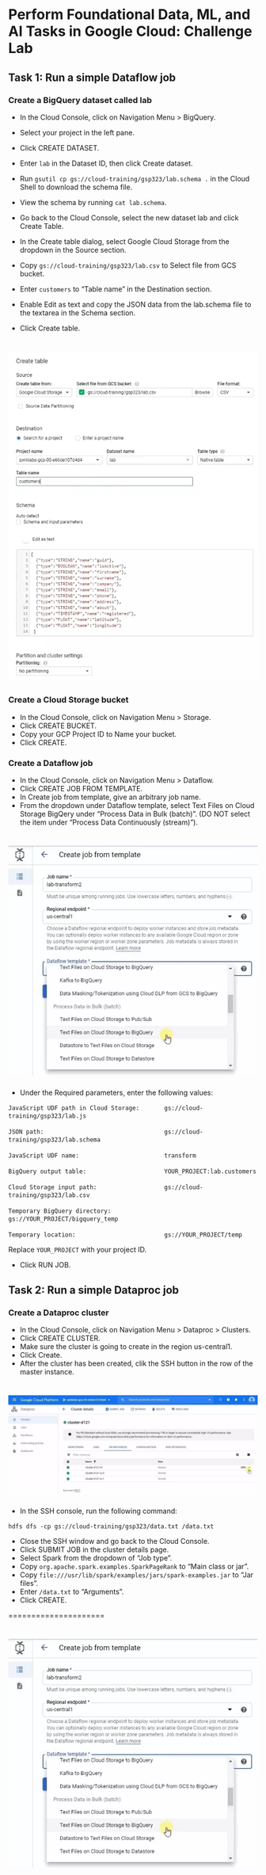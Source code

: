 # Perform Foundational Data, ML, and AI Tasks in Google Cloud: Challenge Lab

## Task 1: Run a simple Dataflow job

### Create a BigQuery dataset called lab

- In the Cloud Console, click on Navigation Menu > BigQuery.
- Select your project in the left pane.
- Click CREATE DATASET.
- Enter ```lab``` in the Dataset ID, then click Create dataset.

- Run ```gsutil cp gs://cloud-training/gsp323/lab.schema .``` in the Cloud Shell to download the schema file.
- View the schema by running ```cat lab.schema```.

- Go back to the Cloud Console, select the new dataset lab and click Create Table.
- In the Create table dialog, select Google Cloud Storage from the dropdown in the Source section.
- Copy ```gs://cloud-training/gsp323/lab.csv``` to Select file from GCS bucket.
- Enter ```customers``` to “Table name” in the Destination section.
- Enable Edit as text and copy the JSON data from the lab.schema file to the textarea in the Schema section.
- Click Create table.

# ![img2a](./Assets/img2a.webp)


### Create a Cloud Storage bucket

- In the Cloud Console, click on Navigation Menu > Storage.
- Click CREATE BUCKET.
- Copy your GCP Project ID to Name your bucket.
- Click CREATE.


### Create a Dataflow job
- In the Cloud Console, click on Navigation Menu > Dataflow.
- Click CREATE JOB FROM TEMPLATE.
- In Create job from template, give an arbitrary job name.
- From the dropdown under Dataflow template, select Text Files on Cloud Storage BigQery under “Process Data in Bulk (batch)”. (DO NOT select the item under “Process Data Continuously (stream)”).

# ![img2b](./Assets/img2b.webp)

- Under the Required parameters, enter the following values:

```
JavaScript UDF path in Cloud Storage:       gs://cloud-training/gsp323/lab.js

JSON path:                                  gs://cloud-training/gsp323/lab.schema

JavaScript UDF name:                        transform

BigQuery output table:                      YOUR_PROJECT:lab.customers

Cloud Storage input path:                   gs://cloud-training/gsp323/lab.csv

Temporary BigQuery directory:               gs://YOUR_PROJECT/bigquery_temp

Temporary location:                         gs://YOUR_PROJECT/temp
```

Replace ```YOUR_PROJECT``` with your project ID.

- Click RUN JOB.


## Task 2: Run a simple Dataproc job

### Create a Dataproc cluster
- In the Cloud Console, click on Navigation Menu > Dataproc > Clusters.
- Click CREATE CLUSTER.
- Make sure the cluster is going to create in the region us-central1.
- Click Create.
- After the cluster has been created, clik the SSH button in the row of the master instance.

# ![img2c](./Assets/img2c.webp)

- In the SSH console, run the following command:
```
hdfs dfs -cp gs://cloud-training/gsp323/data.txt /data.txt
```

- Close the SSH window and go back to the Cloud Console.
- Click SUBMIT JOB in the cluster details page.
- Select Spark from the dropdown of “Job type”.
- Copy ```org.apache.spark.examples.SparkPageRank``` to “Main class or jar”.
- Copy ```file:///usr/lib/spark/examples/jars/spark-examples.jar``` to “Jar files”.
- Enter ```/data.txt``` to “Arguments”.
- Click CREATE.





=====================

# ![img2b](./Assets/img2b.webp)


